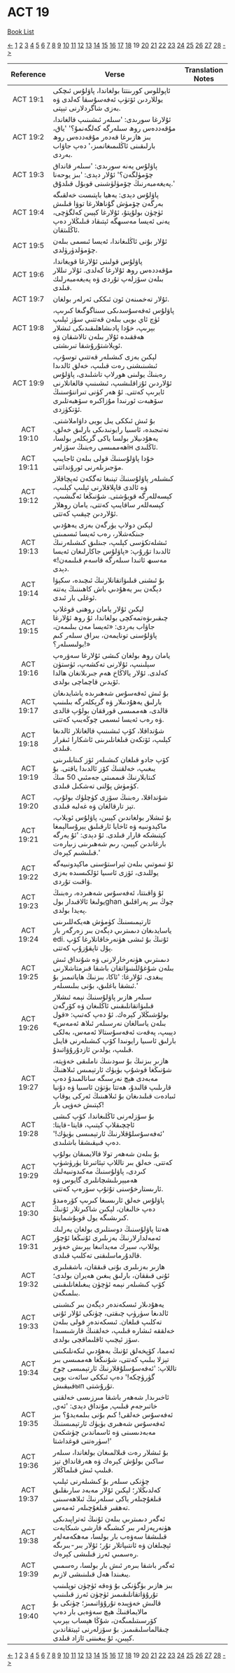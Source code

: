 # ACT 19
[Book List](../README.md)

[<-](./chapter_18.md) [1](./chapter_1.md) [2](./chapter_2.md) [3](./chapter_3.md) [4](./chapter_4.md) [5](./chapter_5.md) [6](./chapter_6.md) [7](./chapter_7.md) [8](./chapter_8.md) [9](./chapter_9.md) [10](./chapter_10.md) [11](./chapter_11.md) [12](./chapter_12.md) [13](./chapter_13.md) [14](./chapter_14.md) [15](./chapter_15.md) [16](./chapter_16.md) [17](./chapter_17.md) [18](./chapter_18.md) 19 [20](./chapter_20.md) [21](./chapter_21.md) [22](./chapter_22.md) [23](./chapter_23.md) [24](./chapter_24.md) [25](./chapter_25.md) [26](./chapter_26.md) [27](./chapter_27.md) [28](./chapter_28.md) [->](./chapter_20.md)

| Reference | Verse | Translation Notes |
|:---------:|-------|-------------------|
|ACT 19:1|ئاپوللوس كورىنتتا بولغاندا، پاۋلۇس ئىچكى يوللاردىن ئۆتۈپ ئەفەسۇسقا كەلدى ۋە بەزى شاگردلارنى تېپتى.||
|ACT 19:2|ئۇلارغا سورىدى: 'سىلەر ئىشىنىپ قالغاندا، مۇقەددەس روھ سىلەرگە كەلگەنمۇ؟' 'ياق، بىز ھازىرغا قەدەر مۇقەددەس روھ بارلىقىنى ئاڭلىمىغانمىز،' دەپ جاۋاب بەردى.||
|ACT 19:3|پاۋلۇس يەنە سورىدى: 'سىلەر قانداق چۆمۈلگەن؟' ئۇلار دېدى: 'بىز يوحەنا پەيغەمبەرنىڭ چۆمۈلۈشىنى قوبۇل قىلدۇق.'||
|ACT 19:4|پاۋلۇس دېدى: يەھيا باپتىست خەلقىگە بەرگەن چۆمۈش گۇناھلارغا توۋا قىلىش ئۈچۈن بولۇپتۇ، ئۇلارغا كېيىن كەلگۈچى، يەنى ئەيسا مەسىھگە ئېتىقاد قىلىڭلار دەپ ئاڭلىتقان.||
|ACT 19:5|ئۇلار بۇنى ئاڭلىغاندا، ئەيسا ئىسمى بىلەن چۆمۈلدۈرۈلدى.||
|ACT 19:6|پاۋلۇس قولىنى ئۇلارغا قويغاندا، مۇقەددەس روھ ئۇلارغا كەلدى. ئۇلار تىللار بىلەن سۆزلەپ تۇردى ۋە پەيغەمبەرلىك قىلدى.||
|ACT 19:7|ئۇلار تەخمىنەن ئون ئىككى ئەرلەر بولغان.||
|ACT 19:8|پاۋلۇس ئەفەسۇسدىكى سىناگوگىغا كىرىپ، ئۈچ ئاي بويى بىلەن قەتتىي سۆز ئېلىپ بېرىپ، خۇدا پادىشاھلىقىدىكى ئىشلار ھەققىدە ئۇلار بىلەن تالاشقان ۋە ئويلاشتۇرۇشقا تىرىشتى.||
|ACT 19:9|لېكىن بەزى كىشىلەر قەتتىي توسۇپ، ئىشىنىشنى رەت قىلىپ، خەلق ئالدىدا رەبنىڭ يولىنى ھورلاپ تاشلىدى، پاۋلۇس ئۇلاردىن ئۇزاقلىشىپ، ئىشىنىپ قالغانلارنى ئايرىپ كەتتى. ئۇ ھەر كۈنى تىراننۇسنىڭ سۆھبەت ئورنىدا مۇزاكىرە سۆھبەتلىرى ئۆتكۈزدى.||
|ACT 19:10|بۇ ئىش ئىككى يىل بويى داۋاملاشتى. نەتىجىدە، ئاسىيا رايونىدىكى بارلىق خەلق، يەھۇدىيلار بولسا ياكى گرېكلەر بولسا، ھەممىسى رەبنىڭ سۆزلەرін ئاڭلىدى.||
|ACT 19:11|خۇدا پاۋلۇسنىڭ قولى بىلەن ئاجايىپ مۆجىزىلەرنى ئورۇنداتتى.||
|ACT 19:12|كىشىلەر پاۋلۇسنىڭ تېنىغا تەگكەن ئەپچاقلار ۋە ئالدى قاپلاقلارنى ئېلىپ كېلىپ، كېسەللەرگە قويۇشتى. شۇنىڭغا ئەگىشىپ، كېسەللەر ساقايىپ كەتتى، يامان روھلار ئۇلاردىن چېقىپ كەتتى.||
|ACT 19:13|لېكىن دولاپ يۈرگەن بەزى يەھۇدىي جىنكەشلار، رەب ئەيسا ئىسمىنى ئىشلەتكۈسى كېلىپ، جىنلىق كىشىلەرنىڭ ئالدىدا تۇرۇپ: «پاۋلۇس جاكارلىغان ئەيسا مەسىھ ئاتىدا سىلەرگە قاسەم قىلىمەن!» دېدى.||
|ACT 19:14|بۇ ئىشنى قىلىۋاتقانلارنىڭ ئىچىدە، سكېۋا دېگەن بىر يەھۇدىي باش كاھىننىڭ يەتتە ئوغلى بار ئىدى.||
|ACT 19:15|لېكىن ئۇلار يامان روھنى قوغلاپ چىقىرىۋەتمەكچى بولغاندا، ئۇ روھ ئۇلارغا جاۋاب بەردى: «ئەيسا مەن بىلىمەن، پاۋلۇسنى تونايمەن، بىراق سىلەر كىم بولىسىلەر؟!»||
|ACT 19:16|يامان روھ بولغان كىشى ئۇلارغا سەۋرەپ سېلىنىپ، ئۇلارنى تەكشەپ، ئۈستۈن كەلدى. ئۇلار يالاڭاخ ھەم جىرىلانغان ھالدا ئۆيدىن قاچماچى بولدى.||
|ACT 19:17|بۇ ئىش ئەفەسۇس شەھىرىدە ياشايدىغان بارلىق يەھۇدىىلار ۋە گرېكلەرگە بىلىنىپ قالدى، ھەممىسى قورققان بولۇپ قالدى ۋە رەب ئەيسا ئىسمى چوڭەيىپ كەتتى.||
|ACT 19:18|شۇنداقلا، كۆپ ئىشىنىپ قالغانلار ئالدىغا كېلىپ، ئۆتكەن قىلغانلىرىنى ئاشكارا ئىقرار قىلدى.||
|ACT 19:19|كۆپ جادو قىلغان كىشىلەر ئۆز كىتابلىرىنى يىغىپ، خەلقنىڭ كۆز ئالدىدا ياقتى. بۇ كىتابلارنىڭ قىممىتى جەمئىي 50 مىڭ كۈمۈش پۇلنى تەشكىل قىلدى.||
|ACT 19:20|شۇنداقلا، رەبنىڭ سۆزى كۈچلۈك بولۇپ، تېز تارقالغان ۋە غەلبە قىلدى.||
|ACT 19:21|بۇ ئىشلار بولغاندىن كېيىن، پاۋلۇس ئويلاپ، ماكېدونىيە ۋە ئاخايا ئارقىلىق يېرۇسالېمغا كېتىشكە قارار قىلدى. ئۇ دېدى: 'ئۇ يەرگە بارغاندىن كېيىن، رىم شەھىرىنى زىيارەت قىلىشىم كېرەك.'||
|ACT 19:22|ئۇ تىموتىي بىلەن ئېراستۇسنى ماكېدونىيەگە يوللىدى، ئۆزى ئاسىيا ئۆلكىسىدە بەزى ۋاقىت تۇردى.||
|ACT 19:23|ئۇ ۋاقىتتا، ئەفەسۇس شەھىردە، رەبنىڭ يولىغا ئالاقىدار بولghan چوڭ بىر پەراقلىق پەيدا بولدى.||
|ACT 19:24|ئارتېمىسنىڭ كۈمۈش ھەيكەللىرىنى ياسايدىغان دىمىترىي دېگەن بىر زەرگەر بار edi. ئۇنىڭ بۇ ئىشى ھۈنەرخاقانلارغا كۆپ پۇل تاپقۇزۇپ كەتتى.||
|ACT 19:25|دىمىترىي ھۈنەرخارلارنى ۋە شۇنداق ئىش بىلەن شۇغۇللىنىۋاتقان باشقا قىزمتاشلارنى يىغدى، ئۇلارغا: 'ئاكا، بىزنىڭ ھاياتىمىز بۇ ئىشقا باغلىق، بۇنى بىلىسىلەر.'||
|ACT 19:26|سىلەر ھازىر پاۋلۇسنىڭ نېمە ئىشلار قىلىۋاتقانلىقىنى ئاڭلىغان ۋە كۆرگەن بولۇشىڭلار كېرەك. ئۇ دەپ كەتىپ: «قول بىلەن ياسالغان نەرسىلەر ئىلاھ ئەمەس» دېيىپ، پەقەت ئەفەسۇستالا ئەمەس، بەلكى بارلىق ئاسىيا رايونىدا كۆپ كىشىلەرنى قايىل قىلىپ، يولدىن ئازدۇرۇۋاتىدۇ.||
|ACT 19:27|ھازىر بىزنىڭ بۇ سودىنىڭ ناملىقى خەۋپتە، شۇنىڭغا قوشۇپ بۈيۈك ئارتېمىس ئىلاھنىڭ مەبەدى ھېچ نەرسىگە سانالمىدۇ دەپ قارىلىپ قالىدۇ، ھەتتا بۈتۈن ئاسىيا ۋە دۇنيا ئىبادەت قىلىدىغان بۇ ئىلاھىنىڭ ئەركى يوقاپ كېتىش خەۋپى بار!||
|ACT 19:28|بۇ سۆزلەرنى ئاڭلىغاندا، كۆپ كىشى ئاچچىقلاپ كېتىپ، قايتا-قايتا: 'ئەفەسۇسلۇقلارنىڭ ئارتېمىسى بۈيۈك!' دەپ قىيقىشقا باشلىدى.||
|ACT 19:29|بۇ بىلەن شەھەر تولا قالايمىقان بولۇپ كەتتى. خەلق بىر تاللاپ تېئاتىرغا يۈرۈشۈپ كىردى، پاۋلۇسنىڭ مەكىدونىيەلىك ھەميېرىلىشچانلىرى گايوس ۋە ئارىستارخۇسنى تۇتۇپ سۆرەپ كەتتى.||
|ACT 19:30|پاۋلۇس خەلق ئارىسىغا كىرىپ كۆرەمدۇ دەپ خالىغان، لېكىن شاكىرتلار ئۇنىڭ كىرىشىگە يول قويۇشماپتۇ.||
|ACT 19:31|ھەتتا پاۋلۇسنىڭ دوستلىرى بولغان يەرلىك ئەمەلدارلارنىڭ بەزىلىرى ئۇنىڭغا ئۇچۇر يوللاپ، سېرك مەيدانىغا بېرىش خەۋىر قالدۇرماسلىقنى تەكلىپ قىلدى.||
|ACT 19:32|ھازىر بەزىلىرى بۇنى قىققان، باشقىلىرى ئۇنى قىققان، بارلىق يىغىن ھەيران بولدى؛ كۆپ كىشىلەر نېمە ئۈچۈن يىغىلغانلىقىنى بىلمىگەن.||
|ACT 19:33|يەھۇدىلار ئىسكەندەر دېگەن بىر كىشىنى ئالدىغا سۈرۈپ چىقتى، چۈنكى ئۇلار ئۇنى تەكلىپ قىلغان. ئىسكەندەر قولى بىلەن خەلققە ئىشارە قىلىپ، خەلقنىڭ قارشىسىدا سۆز ئېچىپ ئاقلىماقچى بولدى.||
|ACT 19:34|ئەمما، كۆپخەلق ئۇنىڭ يەھۇدىي ئىكەنلىكىنى تېزلا بىلىپ كەتتى، شۇنىڭغا ھەممىسى بىر تاللاپ: 'ئەفەسۇسلۇقلارنىڭ ئارتېمىسى چوخ گۈرۈچكە!' دەپ ئىككى سائەت بويى قىيقىشып تۇرۇشتى.||
|ACT 19:35|ئاخىرىدا, شەھەر باشقا مىرزىسى خەلقنى خاتىرجەم قىلىپ, مۇنداق دېدى: 'ئەي, ئەفەسۇس خەلقى! كىم بۇنى بىلمەيدۇ؟ بىز ئەفەسۇس شەھىرى بۈيۈك ئارتېمىسنىڭ مەبەدىسىنى ۋە ئاسماندىن چۈشكەن سۈرەتنى قوغداشتا!'||
|ACT 19:36|بۇ ئىشلار رەت قىلالمىغان بولغاندا، سىلەر ساكىن بولۇش كېرەك ۋە ھەرقانداق تېز قىلىپ ئىش قىلماڭلار.||
|ACT 19:37|چۈنكى سىلەر بۇ كىشىلەرنى ئېلىپ كەلدىڭلار؛ لېكىن ئۇلار مەبەد سارىقلىق قىلغۇچىلەر ياكى سىلەرنىڭ ئىلاھەسىنى تەھقىر قىلغۇچىلەر ئەمەس.||
|ACT 19:38|ئەگەر دىمىترىي بىلەن ئۇنىڭ ئەتراپىدىكى ھۈنەرپەزلەر بىر كىشىگە قارشى شىكايەت قىلىشقا سەۋەب بار بولسا، مەھكەمەلەر ئېچىلغان ۋە ئانتىپاتلار تۇر؛ ئۇلار بىر-بىرىگە رەسمىي ئەرز قىلىشى كېرەك.||
|ACT 19:39|ئەگەر باشقا بىرەر ئىش بار بولسا، رەسمىي يىغىندا ھەل قىلىنىشى لازىم.||
|ACT 19:40|بىز ھازىر بۈگۈنكى بۇ ۋەقە ئۈچۈن توپلىنىپ تۇرۇۋاتقانلىقىمىز ئۈچۈن ئەرز قىلىنىپ قالىش خەۋپىدە تۇرۇۋاتىمىز؛ چۈنكى بۇ مالايماقنىڭ ھېچ سەۋەبى بار دەپ كۆرسىتىلمىگەن، شۇڭا ھېساب بېرىپ چىقالماسلىقىمىز. بۇ سۆزلەرنى ئېيتقاندىن كېيىن، ئۇ يىغىننى ئازاد قىلدى.||


[<-](./chapter_18.md) [1](./chapter_1.md) [2](./chapter_2.md) [3](./chapter_3.md) [4](./chapter_4.md) [5](./chapter_5.md) [6](./chapter_6.md) [7](./chapter_7.md) [8](./chapter_8.md) [9](./chapter_9.md) [10](./chapter_10.md) [11](./chapter_11.md) [12](./chapter_12.md) [13](./chapter_13.md) [14](./chapter_14.md) [15](./chapter_15.md) [16](./chapter_16.md) [17](./chapter_17.md) [18](./chapter_18.md) 19 [20](./chapter_20.md) [21](./chapter_21.md) [22](./chapter_22.md) [23](./chapter_23.md) [24](./chapter_24.md) [25](./chapter_25.md) [26](./chapter_26.md) [27](./chapter_27.md) [28](./chapter_28.md) [->](./chapter_20.md)